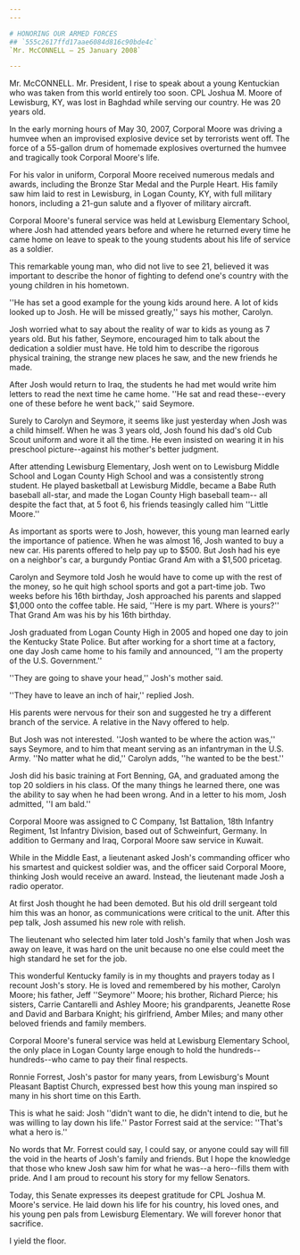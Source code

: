 ```yaml
---
---

# HONORING OUR ARMED FORCES
## `555c2617ffd17aae6084d816c90bde4c`
`Mr. McCONNELL — 25 January 2008`

---
```



Mr. McCONNELL. Mr. President, I rise to speak about a young 
Kentuckian who was taken from this world entirely too soon. CPL Joshua 
M. Moore of Lewisburg, KY, was lost in Baghdad while serving our 
country. He was 20 years old.

In the early morning hours of May 30, 2007, Corporal Moore was 
driving a humvee when an improvised explosive device set by terrorists 
went off. The force of a 55-gallon drum of homemade explosives 
overturned the humvee and tragically took Corporal Moore's life.

For his valor in uniform, Corporal Moore received numerous medals and 
awards, including the Bronze Star Medal and the Purple Heart. His 
family saw him laid to rest in Lewisburg, in Logan County, KY, with 
full military honors, including a 21-gun salute and a flyover of 
military aircraft.

Corporal Moore's funeral service was held at Lewisburg Elementary 
School, where Josh had attended years before and where he returned 
every time he came home on leave to speak to the young students about 
his life of service as a soldier.

This remarkable young man, who did not live to see 21, believed it 
was important to describe the honor of fighting to defend one's country 
with the young children in his hometown.

''He has set a good example for the young kids around here. A lot of 
kids looked up to Josh. He will be missed greatly,'' says his mother, 
Carolyn.

Josh worried what to say about the reality of war to kids as young as 
7 years old. But his father, Seymore, encouraged him to talk about the 
dedication a soldier must have. He told him to describe the rigorous 
physical training, the strange new places he saw, and the new friends 
he made.

After Josh would return to Iraq, the students he had met would write 
him letters to read the next time he came home. ''He sat and read 
these--every one of these before he went back,'' said Seymore.

Surely to Carolyn and Seymore, it seems like just yesterday when Josh 
was a child himself. When he was 3 years old, Josh found his dad's old 
Cub Scout uniform and wore it all the time. He even insisted on wearing 
it in his preschool picture--against his mother's better judgment.

After attending Lewisburg Elementary, Josh went on to Lewisburg 
Middle School and Logan County High School and was a consistently 
strong student. He played basketball at Lewisburg Middle, became a Babe 
Ruth baseball all-star, and made the Logan County High baseball team--
all despite the fact that, at 5 foot 6, his friends teasingly called 
him ''Little Moore.''

As important as sports were to Josh, however, this young man learned 
early the importance of patience. When he was almost 16, Josh wanted to 
buy a new car. His parents offered to help pay up to $500. But Josh had 
his eye on a neighbor's car, a burgundy Pontiac Grand Am with a $1,500 
pricetag.

Carolyn and Seymore told Josh he would have to come up with the rest 
of the money, so he quit high school sports and got a part-time job. 
Two weeks before his 16th birthday, Josh approached his parents and 
slapped $1,000 onto the coffee table. He said, ''Here is my part. Where 
is yours?'' That Grand Am was his by his 16th birthday.

Josh graduated from Logan County High in 2005 and hoped one day to 
join the Kentucky State Police. But after working for a short time at a 
factory, one day Josh came home to his family and announced, ''I am the 
property of the U.S. Government.''

''They are going to shave your head,'' Josh's mother said.

''They have to leave an inch of hair,'' replied Josh.

His parents were nervous for their son and suggested he try a 
different branch of the service. A relative in the Navy offered to 
help.

But Josh was not interested. ''Josh wanted to be where the action 
was,'' says Seymore, and to him that meant serving as an infantryman in 
the U.S. Army. ''No matter what he did,'' Carolyn adds, ''he wanted to 
be the best.''

Josh did his basic training at Fort Benning, GA, and graduated among 
the top 20 soldiers in his class. Of the many things he learned there, 
one was the ability to say when he had been wrong. And in a letter to 
his mom, Josh admitted, ''I am bald.''

Corporal Moore was assigned to C Company, 1st Battalion, 18th 
Infantry Regiment, 1st Infantry Division, based out of Schweinfurt, 
Germany. In addition to Germany and Iraq, Corporal Moore saw service in 
Kuwait.

While in the Middle East, a lieutenant asked Josh's commanding 
officer who his smartest and quickest soldier was, and the officer said 
Corporal Moore, thinking Josh would receive an award. Instead, the 
lieutenant made Josh a radio operator.

At first Josh thought he had been demoted. But his old drill sergeant 
told him this was an honor, as communications were critical to the 
unit. After this pep talk, Josh assumed his new role with relish.


The lieutenant who selected him later told Josh's family that when 
Josh was away on leave, it was hard on the unit because no one else 
could meet the high standard he set for the job.

This wonderful Kentucky family is in my thoughts and prayers today as 
I recount Josh's story. He is loved and remembered by his mother, 
Carolyn Moore; his father, Jeff ''Seymore'' Moore; his brother, Richard 
Pierce; his sisters, Carrie Cantarelli and Ashley Moore; his 
grandparents, Jeanette Rose and David and Barbara Knight; his 
girlfriend, Amber Miles; and many other beloved friends and family 
members.

Corporal Moore's funeral service was held at Lewisburg Elementary 
School, the only place in Logan County large enough to hold the 
hundreds--hundreds--who came to pay their final respects.

Ronnie Forrest, Josh's pastor for many years, from Lewisburg's Mount 
Pleasant Baptist Church, expressed best how this young man inspired so 
many in his short time on this Earth.

This is what he said: Josh ''didn't want to die, he didn't intend to 
die, but he was willing to lay down his life.'' Pastor Forrest said at 
the service: ''That's what a hero is.''

No words that Mr. Forrest could say, I could say, or anyone could say 
will fill the void in the hearts of Josh's family and friends. But I 
hope the knowledge that those who knew Josh saw him for what he was--a 
hero--fills them with pride. And I am proud to recount his story for my 
fellow Senators.

Today, this Senate expresses its deepest gratitude for CPL Joshua M. 
Moore's service. He laid down his life for his country, his loved ones, 
and his young pen pals from Lewisburg Elementary. We will forever honor 
that sacrifice.

I yield the floor.